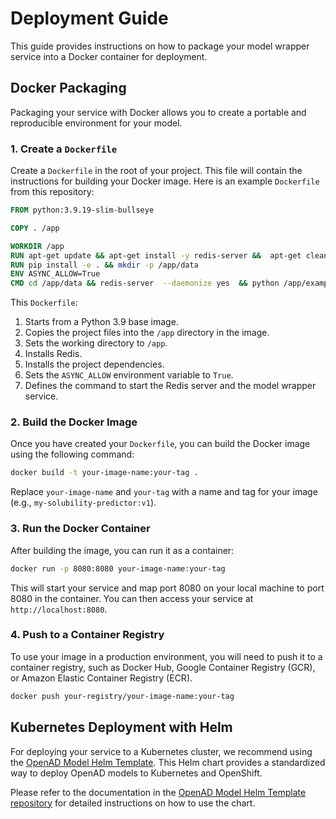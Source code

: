 # Deployment Guide

This guide provides instructions on how to package your model wrapper service into a Docker container for deployment.

## Docker Packaging

Packaging your service with Docker allows you to create a portable and reproducible environment for your model.

### 1. Create a `Dockerfile`

Create a `Dockerfile` in the root of your project. This file will contain the instructions for building your Docker image. Here is an example `Dockerfile` from this repository:

```Dockerfile
FROM python:3.9.19-slim-bullseye

COPY . /app

WORKDIR /app
RUN apt-get update && apt-get install -y redis-server &&  apt-get clean
RUN pip install -e . && mkdir -p /app/data
ENV ASYNC_ALLOW=True
CMD cd /app/data && redis-server  --daemonize yes  && python /app/examples/properties/simple_implementation/implementation.py
```

This `Dockerfile`:
1.  Starts from a Python 3.9 base image.
2.  Copies the project files into the `/app` directory in the image.
3.  Sets the working directory to `/app`.
4.  Installs Redis.
5.  Installs the project dependencies.
6.  Sets the `ASYNC_ALLOW` environment variable to `True`.
7.  Defines the command to start the Redis server and the model wrapper service.

### 2. Build the Docker Image

Once you have created your `Dockerfile`, you can build the Docker image using the following command:

```bash
docker build -t your-image-name:your-tag .
```
Replace `your-image-name` and `your-tag` with a name and tag for your image (e.g., `my-solubility-predictor:v1`).

### 3. Run the Docker Container

After building the image, you can run it as a container:

```bash
docker run -p 8080:8080 your-image-name:your-tag
```
This will start your service and map port 8080 on your local machine to port 8080 in the container. You can then access your service at `http://localhost:8080`.

### 4. Push to a Container Registry

To use your image in a production environment, you will need to push it to a container registry, such as Docker Hub, Google Container Registry (GCR), or Amazon Elastic Container Registry (ECR).

```bash
docker push your-registry/your-image-name:your-tag
```

## Kubernetes Deployment with Helm

For deploying your service to a Kubernetes cluster, we recommend using the [OpenAD Model Helm Template](https://github.com/acceleratedscience/openad-model-helm-template). This Helm chart provides a standardized way to deploy OpenAD models to Kubernetes and OpenShift.

Please refer to the documentation in the [OpenAD Model Helm Template repository](https://github.com/acceleratedscience/openad-model-helm-template) for detailed instructions on how to use the chart.
